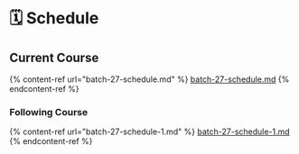 # 🗓 Schedule

## Current Course

{% content-ref url="batch-27-schedule.md" %}
[batch-27-schedule.md](batch-27-schedule.md)
{% endcontent-ref %}

### Following Course

{% content-ref url="batch-27-schedule-1.md" %}
[batch-27-schedule-1.md](batch-27-schedule-1.md)
{% endcontent-ref %}

